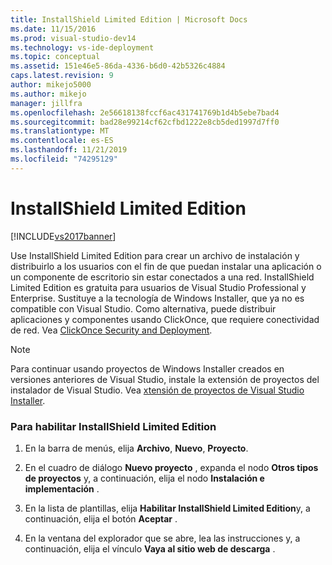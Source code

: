 ```yaml
---
title: InstallShield Limited Edition | Microsoft Docs
ms.date: 11/15/2016
ms.prod: visual-studio-dev14
ms.technology: vs-ide-deployment
ms.topic: conceptual
ms.assetid: 151e46e5-86da-4336-b6d0-42b5326c4884
caps.latest.revision: 9
author: mikejo5000
ms.author: mikejo
manager: jillfra
ms.openlocfilehash: 2e56618138fccf6ac431741769b1d4b5ebe7bad4
ms.sourcegitcommit: bad28e99214cf62cfbd1222e8cb5ded1997d7ff0
ms.translationtype: MT
ms.contentlocale: es-ES
ms.lasthandoff: 11/21/2019
ms.locfileid: "74295129"
---
```

# <a name="installshield-limited-edition"></a>InstallShield Limited Edition
[!INCLUDE[vs2017banner](../includes/vs2017banner.md)]

Use InstallShield Limited Edition para crear un archivo de instalación y distribuirlo a los usuarios con el fin de que puedan instalar una aplicación o un componente de escritorio sin estar conectados a una red. InstallShield Limited Edition es gratuita para usuarios de Visual Studio Professional y Enterprise. Sustituye a la tecnología de Windows Installer, que ya no es compatible con Visual Studio. Como alternativa, puede distribuir aplicaciones y componentes usando ClickOnce, que requiere conectividad de red. Vea [ClickOnce Security and Deployment](../deployment/clickonce-security-and-deployment.md).  
  
> [!NOTE]
> Para continuar usando proyectos de Windows Installer creados en versiones anteriores de Visual Studio, instale la extensión de proyectos del instalador de Visual Studio. Vea [xtensión de proyectos de Visual Studio Installer](https://devblogs.microsoft.com/visualstudio/visual-studio-installer-projects-extension/).  
  
### <a name="to-enable-installshield-limited-edition"></a>Para habilitar InstallShield Limited Edition  
  
1. En la barra de menús, elija **Archivo**, **Nuevo**, **Proyecto**.  
  
2. En el cuadro de diálogo **Nuevo proyecto** , expanda el nodo **Otros tipos de proyectos** y, a continuación, elija el nodo **Instalación e implementación** .  
  
3. En la lista de plantillas, elija **Habilitar InstallShield Limited Edition**y, a continuación, elija el botón **Aceptar** .  
  
4. En la ventana del explorador que se abre, lea las instrucciones y, a continuación, elija el vínculo **Vaya al sitio web de descarga** .
